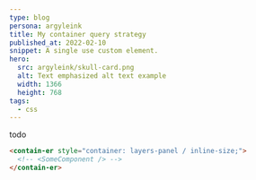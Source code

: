 ```yaml
---
type: blog
persona: argyleink
title: My container query strategy
published_at: 2022-02-10
snippet: A single use custom element.
hero:
  src: argyleink/skull-card.png
  alt: Text emphasized alt text example
  width: 1366
  height: 768
tags: 
  - css
---
```


todo

```html
<contain-er style="container: layers-panel / inline-size;">
  <!-- <SomeComponent /> -->
</contain-er>
```
